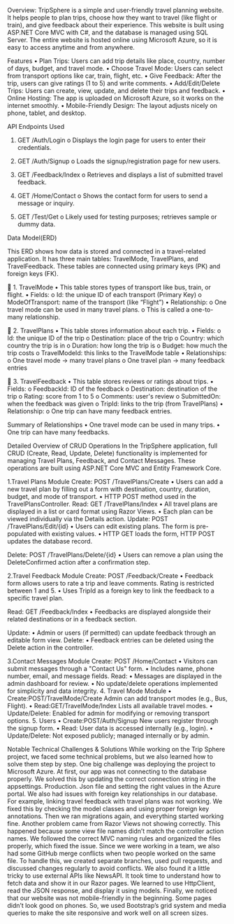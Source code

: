 Overview:
TripSphere is a simple and user-friendly travel planning website. It helps people to plan trips, choose how they want to travel (like flight or train), and give feedback about their experience. This website is built using ASP.NET Core MVC with C#, and the database is managed using SQL Server. The entire website is hosted online using Microsoft Azure, so it is easy to access anytime and from anywhere.

Features
•	Plan Trips: Users can add trip details like place, country, number of days, budget, and travel mode.
•	Choose Travel Mode: Users can select from transport options like car, train, flight, etc.
•	Give Feedback: After the trip, users can give ratings (1 to 5) and write comments.
•	Add/Edit/Delete Trips: Users can create, view, update, and delete their trips and feedback.
•	Online Hosting: The app is uploaded on Microsoft Azure, so it works on the internet smoothly.
•	Mobile-Friendly Design: The layout adjusts nicely on phone, tablet, and desktop.


API Endpoints Used
1.	GET /Auth/Login
o	Displays the login page for users to enter their credentials.
2.	GET /Auth/Signup
o	Loads the signup/registration page for new users.
3.	GET /Feedback/Index
o	Retrieves and displays a list of submitted travel feedback.
4.	GET /Home/Contact
o	Shows the contact form for users to send a message or inquiry.

5.	GET /Test/Get
o	Likely used for testing purposes; retrieves sample or dummy data.

Data Model(ERD)
 
This ERD shows how data is stored and connected in a travel-related application. It has three main tables: TravelMode, TravelPlans, and TravelFeedback. These tables are connected using primary keys (PK) and foreign keys (FK).

🔹 1. TravelMode
•	This table stores types of transport like bus, train, or flight.
•	Fields:
o	Id: the unique ID of each transport (Primary Key)
o	ModeOfTransport: name of the transport (like “Flight”)
•	Relationship:
o	One travel mode can be used in many travel plans.
o	This is called a one-to-many relationship.

🔹 2. TravelPlans
•	This table stores information about each trip.
•	Fields:
o	Id: the unique ID of the trip
o	Destination: place of the trip
o	Country: which country the trip is in
o	Duration: how long the trip is
o	Budget: how much the trip costs
o	TravelModeId: this links to the TravelMode table
•	Relationships:
o	One travel mode → many travel plans
o	One travel plan → many feedback entries

🔹 3. TravelFeedback
•	This table stores reviews or ratings about trips.
•	Fields:
o	FeedbackId: ID of the feedback
o	Destination: destination of the trip
o	Rating: score from 1 to 5
o	Comments: user's review
o	SubmittedOn: when the feedback was given
o	TripId: links to the trip (from TravelPlans)
•	Relationship:
o	One trip can have many feedback entries.



 Summary of Relationships
•	One travel mode can be used in many trips.
•	One trip can have many feedbacks.



Detailed Overview of CRUD Operations
In the TripSphere application, full CRUD (Create, Read, Update, Delete) functionality is implemented for managing Travel Plans, Feedback, and Contact Messages. These operations are built using ASP.NET Core MVC and Entity Framework Core.

1️.Travel Plans Module
Create: POST /TravelPlans/Create
•	Users can add a new travel plan by filling out a form with destination, country, duration, budget, and mode of transport.
•	HTTP POST method used in the TravelPlansController.
Read: GET /TravelPlans/Index
•	All travel plans are displayed in a list or card format using Razor Views.
•	Each plan can be viewed individually via the Details action.
Update: POST /TravelPlans/Edit/{id}
•	Users can edit existing plans. The form is pre-populated with existing values.
•	HTTP GET loads the form, HTTP POST updates the database record.

Delete: POST /TravelPlans/Delete/{id}
•	Users can remove a plan using the DeleteConfirmed action after a confirmation step.

2️.Travel Feedback Module
Create: POST /Feedback/Create
•	Feedback form allows users to rate a trip and leave comments. Rating is restricted between 1 and 5.
•	Uses TripId as a foreign key to link the feedback to a specific travel plan.


Read: GET /Feedback/Index
•	Feedbacks are displayed alongside their related destinations or in a feedback section.

Update:
•	Admin or users (if permitted) can update feedback through an editable form view.
Delete:
•	Feedback entries can be deleted using the Delete action in the controller.

3️.Contact Messages Module
Create: POST /Home/Contact
•	Visitors can submit messages through a "Contact Us" form.
•	Includes name, phone number, email, and message fields.
Read: 
•	Messages are displayed in the admin dashboard for review.
•	No update/delete operations implemented for simplicity and data integrity.
4. Travel Mode Module
•	Create:POST/TravelMode/Create
Admin can add transport modes (e.g., Bus, Flight).
•	Read:GET/TravelMode/Index
Lists all available travel modes.
•	Update/Delete: Enabled for admin for modifying or removing transport options.
5. Users
•	Create:POST/Auth/Signup
New users register through the signup form.
•	Read: User data is accessed internally (e.g., login).
•	Update/Delete: Not exposed publicly; managed internally or by admin.

Notable Technical Challenges & Solutions
While working on the Trip Sphere project, we faced some technical problems, but we also learned how to solve them step by step. One big challenge was deploying the project to Microsoft Azure. At first, our app was not connecting to the database properly. We solved this by updating the correct connection string in the appsettings. Production. Json file and setting the right values in the Azure portal.
We also had issues with foreign key relationships in our database. For example, linking travel feedback with travel plans was not working. We fixed this by checking the model classes and using proper foreign key annotations. Then we ran migrations again, and everything started working fine.
Another problem came from Razor Views not showing correctly. This happened because some view file names didn’t match the controller action names. We followed the correct MVC naming rules and organized the files properly, which fixed the issue.
Since we were working in a team, we also had some GitHub merge conflicts when two people worked on the same file. To handle this, we created separate branches, used pull requests, and discussed changes regularly to avoid conflicts.
We also found it a little tricky to use external APIs like NewsAPI. It took time to understand how to fetch data and show it in our Razor pages. We learned to use HttpClient, read the JSON response, and display it using models.
Finally, we noticed that our website was not mobile-friendly in the beginning. Some pages didn’t look good on phones. So, we used Bootstrap’s grid system and media queries to make the site responsive and work well on all screen sizes.



